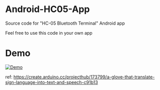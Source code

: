 
# Android-HC05-App
Source code for "HC-05 Bluetooth Terminal" Android app

Feel free to use this code in your own app

# Demo
[![Demo](https://img.youtube.com/vi/ljzDwuQz7ZQ/0.jpg)](https://www.youtube.com/watch?v=ljzDwuQz7ZQ "Demo")

ref: https://create.arduino.cc/projecthub/173799/a-glove-that-translate-sign-language-into-text-and-speech-c91b13
